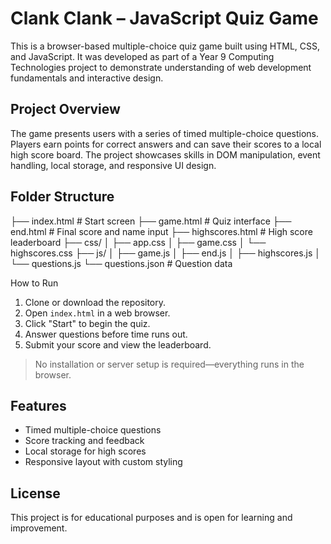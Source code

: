 # Clank Clank – JavaScript Quiz Game

This is a browser-based multiple-choice quiz game built using HTML, CSS, and JavaScript. It was developed as part of a Year 9 Computing Technologies project to demonstrate understanding of web development fundamentals and interactive design.

##  Project Overview

The game presents users with a series of timed multiple-choice questions. Players earn points for correct answers and can save their scores to a local high score board. The project showcases skills in DOM manipulation, event handling, local storage, and responsive UI design.

##  Folder Structure

├── index.html # Start screen ├── game.html # Quiz interface ├── end.html # Final score and name input ├── highscores.html # High score leaderboard ├── css/ │ ├── app.css │ ├── game.css │ └── highscores.css ├── js/ │ ├── game.js │ ├── end.js │ ├── highscores.js │ └── questions.js └── questions.json # Question data


 How to Run

1. Clone or download the repository.
2. Open `index.html` in a web browser.
3. Click "Start" to begin the quiz.
4. Answer questions before time runs out.
5. Submit your score and view the leaderboard.

>  No installation or server setup is required—everything runs in the browser.

##  Features

- Timed multiple-choice questions
- Score tracking and feedback
- Local storage for high scores
- Responsive layout with custom styling


## License

This project is for educational purposes and is open for learning and improvement.
